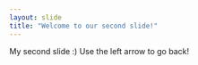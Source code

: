 ```yaml
---
layout: slide
title: "Welcome to our second slide!"
---
```

My second slide :)
Use the left arrow to go back!
